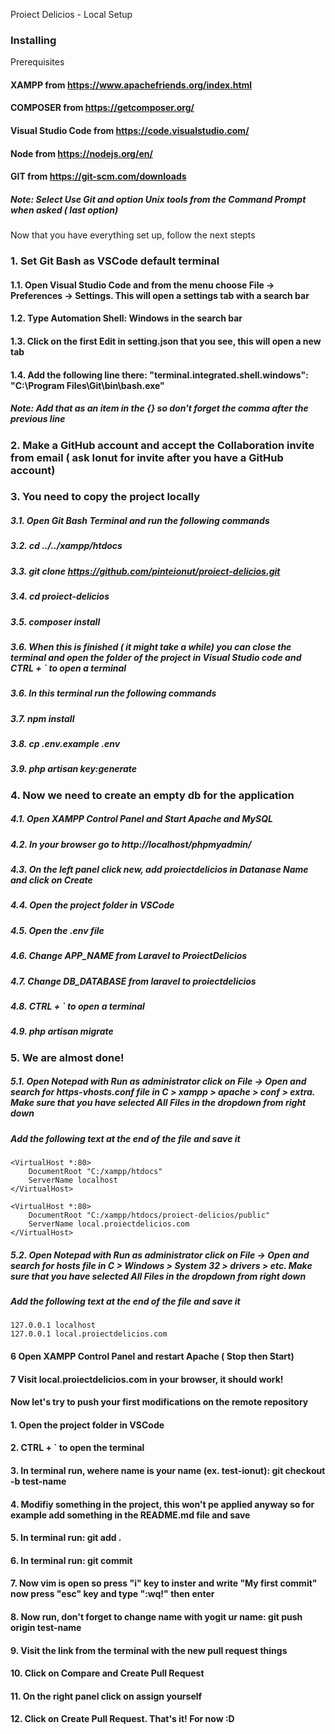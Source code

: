 Proiect Delicios - Local Setup
### Installing

Prerequisites
#### XAMPP from https://www.apachefriends.org/index.html
#### COMPOSER from https://getcomposer.org/
#### Visual Studio Code from https://code.visualstudio.com/
#### Node from https://nodejs.org/en/
#### GIT from https://git-scm.com/downloads
##### Note: Select Use Git and option Unix tools from the Command Prompt when asked ( last option)

Now that you have everything set up, follow the next stepts  
### 1. Set Git Bash as VSCode default terminal
#### 1.1. Open Visual Studio Code and from the menu choose File -> Preferences -> Settings. This will open a settings tab with a search bar  
#### 1.2. Type Automation Shell: Windows in the search bar  
#### 1.3. Click on the first Edit in setting.json that you see, this will open a new tab  
#### 1.4. Add the following line there: "terminal.integrated.shell.windows": "C:\\Program Files\\Git\\bin\\bash.exe"  
##### Note: Add that as an item in the {} so don't forget the comma after the previous line  

### 2. Make a GitHub account and accept the Collaboration invite from email ( ask Ionut for invite after you have a GitHub account)

### 3. You need to copy the project locally
##### 3.1. Open Git Bash Terminal and run the following commands
##### 3.2. cd ../../xampp/htdocs
##### 3.3. git clone https://github.com/pinteionut/proiect-delicios.git
##### 3.4. cd proiect-delicios
##### 3.5. composer install
##### 3.6. When this is finished ( it might take a while) you can close the terminal and open the folder of the project in Visual Studio code and CTRL + ` to open a terminal
##### 3.6. In this terminal run the following commands
##### 3.7. npm install
##### 3.8. cp .env.example .env
##### 3.9. php artisan key:generate

### 4. Now we need to create an empty db for the application
##### 4.1. Open XAMPP Control Panel and Start Apache and MySQL
##### 4.2. In your browser go to http://localhost/phpmyadmin/
##### 4.3. On the left panel click new, add proiectdelicios in Datanase Name and click on Create
##### 4.4. Open the project folder in VSCode
##### 4.5. Open the .env file
##### 4.6. Change APP_NAME from Laravel to ProiectDelicios
##### 4.7. Change DB_DATABASE from laravel to proiectdelicios
##### 4.8. CTRL + ` to open a terminal
##### 4.9. php artisan migrate

### 5. We are almost done!
##### 5.1. Open Notepad with Run as administrator click on File -> Open and search for https-vhosts.conf file in C > xampp > apache > conf > extra. Make sure that you have selected All Files in the dropdown from right down
##### Add the following text at the end of the file and save it

````
<VirtualHost *:80>  
    DocumentRoot "C:/xampp/htdocs"  
    ServerName localhost  
</VirtualHost>  

<VirtualHost *:80>  
    DocumentRoot "C:/xampp/htdocs/proiect-delicios/public"  
    ServerName local.proiectdelicios.com  
</VirtualHost>  
````

##### 5.2. Open Notepad with Run as administrator click on File -> Open and search for hosts file in C > Windows > System 32 > drivers > etc. Make sure that you have selected All Files in the dropdown from right down
##### Add the following text at the end of the file and save it

````
127.0.0.1 localhost
127.0.0.1 local.proiectdelicios.com
````

#### 6 Open XAMPP Control Panel and restart Apache ( Stop then Start)

#### 7 Visit local.proiectdelicios.com in your browser, it should work!

#### Now let's try to push your first modifications on the remote repository
#### 1. Open the project folder in VSCode
#### 2. CTRL + ` to open the terminal
#### 3. In terminal run, wehere name is your name (ex. test-ionut): git checkout -b test-name
#### 4. Modifiy something in the project, this won't pe applied anyway so for example add something in the README.md file and save
#### 5. In terminal run: git add .
#### 6. In terminal run: git commit
#### 7. Now vim is open so press "i" key to inster and write "My first commit" now press "esc" key and type ":wq!" then enter
#### 8. Now run, don't forget to change name with yogit ur name: git push origin test-name
#### 9. Visit the link from the terminal with the new pull request things
#### 10. Click on Compare and Create Pull Request
#### 11. On the right panel click on assign yourself
#### 12. Click on Create Pull Request. That's it! For now :D
